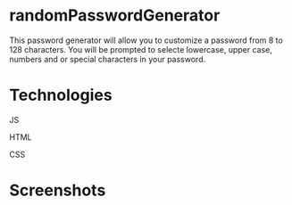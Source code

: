 # randomPasswordGenerator

This password generator will allow you to customize a password from 8 to 128 characters.   You will be prompted to selecte lowercase, upper case, numbers and or special characters in your password. 

# Technologies

JS

HTML

CSS

# Screenshots

